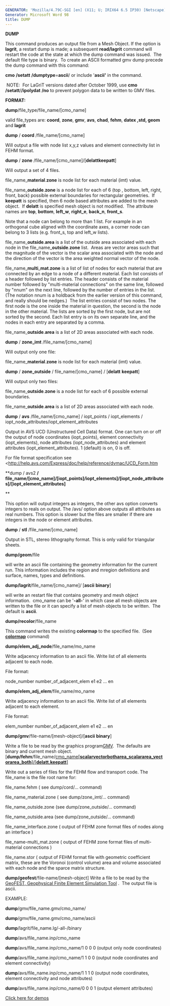 ```yaml
---
GENERATOR: 'Mozilla/4.79C-SGI [en] (X11; U; IRIX64 6.5 IP30) [Netscape]'
Generator: Microsoft Word 98
title: DUMP
---
```


 **DUMP**

This command produces an output file from a Mesh Object. If the option
is **lagrit**, a restart dump is made; a subsequent **read/lagrit**
command will restart the code at the state at which the dump command was
issued.  The default file type is binary.  To create an ASCII formatted
gmv dump precede the dump command with this command:

**cmo** **/setatt** **/dumptype**=**ascii**/ or include '**ascii'** in the
command.

 NOTE:  For LaGriT versions dated after October 1999, use
**cmo** **/setatt**/**/ipolydat** **/no** to prevent polygon data to be
written to GMV files.

**FORMAT:**

**dump**/file\_type/file\_name/[cmo\_name]

valid file\_types are: **coord**, **zone**, **gmv**, **avs**, **chad**,
**fehm**, **datex ,std, geom** and **lagrit**

**dump** / **coord** /file\_name/[cmo\_name]

Will output a file with node list x,y,z values and element connectivity
list in FEHM format.

**dump** / **zone** /file\_name/[cmo\_name]/[**delattkeepatt**]

Will output a set of 4 files.

file\_name\_**material**.**zone** is node list for each material (imt)
value.

file\_name\_**outside**.**zone** is a node list for each of 6 (top ,
bottom, left, right, front, back) possible external boundaries for
rectangular geometries.  If **keepatt** is specified, then 6 node based
attributes are added to the mesh object.  If **delatt** is specified
mesh object is not modified.  The attribute names are **top**,
**bottom**, **left\_w**, **right\_e**, **back\_n**, **front\_s**.

Note that a node can belong to more than 1 list. For example in an
orthogonal cube aligned with the coordinate axes, a corner node can
belong to 3 lists (e.g. front\_s, top and left\_w lists).

file\_name\_**outside**.**area** is a list of the outside area
associated with each node in the file\_name\_**outside**.**zone** list. 
Areas are vector areas such that the magnitude of the vector is the
scalar area associated with the node and the direction of the vector is
the area weighted normal vector of the node.

file\_name\_**multi**\_**mat**.**zone** is a list of list of nodes for
each material that are connected by an edge to a node of a different
material. Each list consists of a header followed by list entries. The
header consists of the material number followed by "multi-material
connections" on the same line, followed by "nnum" on the next line,
followed by the number of entries in the list. (The notation nnum is a
holdback from the earlier version of this command, and really should be
nedges.)  The list entries consist of two nodes. The first node is the
one inside the material in question, the second is the node in the other
material. The lists are sorted by the first node, but are not sorted by
the second. Each list entry is on its own separate line, and the nodes
in each entry are separated by a comma.

file\_name\_**outside**.**area** is a list of 2D areas associated with
each node.

**dump** / **zone\_imt** /file\_name/[cmo\_name]

Will output only one file:

file\_name\_**material**.**zone** is node list for each material (imt)
value.

**dump** / **zone\_outside** / file\_name/[cmo\_name] /
[**delatt** **keepatt**]

Will output only two files:

file\_name\_**outside**.**zone** is a node list for each of 6 possible
external boundaries.

file\_name\_**outside**.**area** is a list of 2D areas associated with
each node.

**dump** / **avs** /file\_name/[cmo\_name] / iopt\_points /
iopt\_elements / iopt\_node\_attributes/iopt\_element\_attributes

Output in AVS UCD (Unstructured Cell Data) format. One can turn on or
off the output of node coordinates (iopt\_points), element connectivity
(iopt\_elements), node attributes (iopt\_node\_attributes) and element
attributes (iopt\_element\_attributes). 1 (default) is on, 0 is off.

For file format specification see
<http://help.avs.com/Express/doc/help/reference/dvmac/UCD_Form.htm

**dump / avs2 **/
file\_name/[cmo\_name]/[iopt\_points]/iopt\_elements]/[iopt\_node\_attributes]/[iopt\_element\_attributes]**

**

This option will output integers as integers, the other avs option
converts integers to reals on output. The /avs/ option above outputs all
attributes as real numbers. This option is slower but the files are
smaller if there are integers in the node or element attributes.

**dump** / **stl** /file\_name/[cmo\_name]

Output in STL, stereo lithography format. This is only valid for
triangular sheets.

**dump/geom**/file

will write an ascii file containing the geometry information for the
current run. This information includes the region and mregion
definitions and surface, names, types and definitions.

**dump/lagrit**/file\_name/[cmo\_name]/ [**ascii**  **binary**]

will write an restart file that contains geometry and mesh object
information.  cmo\_name can be '**-all-**' in which case all mesh
objects are written to the file or it can specify a list of mesh objects
to be written.  The default is **ascii**.

**dump/recolor**/file\_name

This command writes the existing **colormap** to the specified file. 
(See **[colormap](http://lagrit.lanl.gov/COLORMAP.md)**
command)

**dump/elem\_adj\_node**/file\_name/mo\_name

Write adjacency information to an ascii file. Write list of all elements
adjacent to each node.

File format:

node\_number number\_of\_adjacent\_elem e1 e2 ... en  

**dump/elem\_adj\_elem**/file\_name/mo\_name

Write adjacency information to an ascii file. Write list of all elements
adjacent to each element.

File format:

elem\_number number\_of\_adjacent\_elem e1 e2 ... en  

**dump/gmv**/file-name/[mesh-object]/[**ascii**  **binary**]

Write a file to be read by the graphics program[GMV](http://laws.lanl.gov/XCM/gmv/GMVHome.md).  The defaults are
binary and current mesh object.
[**dump/fehm**/file\_name/[cmo\_name[**scalarvectorbotharea\_scalararea\_vectorarea\_both**]/[**delatt,keepatt**]](http://lagrit.lanl.gov/DUMP3.md)


Write out a series of files for the FEHM flow and transport code. The
file\_name is the file root name for:

file\_name.fehm ( see dump/cord/... command)

file\_name\_material.zone ( see dump/zone\_imt/... command)

file\_name\_outside.zone (see dump/zone\_outside/... command)

file\_name\_outside.area (see dump/zone\_outside/... command)

file\_name\_interface.zone ( output of FEHM zone format files of nodes
along an interface )

file\_name-multi\_mat.zone ( output of FEHM zone format files of
multi-material connections )

file\_name.stor ( output of FEHM format file with geometric coefficient
matrix, these are the Voronoi (control volume) area and volume
associated with each node and the sparce matrix structure.

**dump/geofest**/file-name/[mesh-object] Write a file to be read by
the [GeoFEST, Geophysical Finite Element Simulation
Tool](http://www.openchannelfoundation.org/projects/GeoFEST/) .  The
output file is ascii.




EXAMPLE:

**dump**/gmv/file\_name.gmv/cmo\_name/

**dump**/gmv/file\_name.gmv/cmo\_name/ascii

**dump**/lagrit/file\_name.lg/-all-/binary

**dump**/avs/file\_name.inp/cmo\_name

**dump**/avs/file\_name.inp/cmo\_name/1 0 0 0 (output only node
coordinates)

**dump**/avs/file\_name.inp/cmo\_name/1 1 0 0 (output node coordinates
and element connectivity)

**dump**/avs/file\_name.inp/cmo\_name/1 1 1 0 (output node coordinates,
element connectivity and node attributes)

**dump**/avs/file\_name.inp/cmo\_name/0 0 0 1 (output element
attributes)





[Click here for
demos](http://lagrit.lanl.gov/demos/dump/test/md/main_dump.md)









